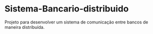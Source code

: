 # Sistema-Bancario-distribuido
Projeto para desenvolver um sistema de comunicação entre bancos de maneira distribuída.
